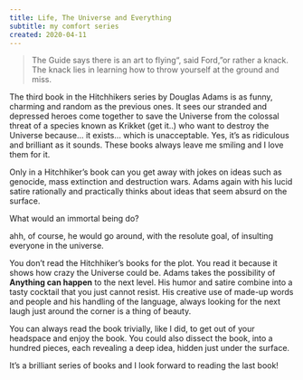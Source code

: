 ```yaml
---
title: Life, The Universe and Everything
subtitle: my comfort series
created: 2020-04-11
---
```


> The Guide says there is an art to flying“, said Ford,”or rather a knack. The knack lies in learning how to throw yourself at the ground and miss.

The third book in the Hitchhikers series by Douglas Adams is as funny, charming and random as the previous ones. It sees our stranded and depressed heroes come together to save the Universe from the colossal threat of a species known as Krikket (get it..) who want to destroy the Universe because… it exists… which is unacceptable. Yes, it’s as ridiculous and brilliant as it sounds. These books always leave me smiling and I love them for it.

Only in a Hitchhiker’s book can you get away with jokes on ideas such as genocide, mass extinction and destruction wars. Adams again with his lucid satire rationally and practically thinks about ideas that seem absurd on the surface.

What would an immortal being do?

ahh, of course, he would go around, with the resolute goal, of insulting everyone in the universe.

You don’t read the Hitchhiker’s books for the plot. You read it because it shows how crazy the Universe could be. Adams takes the possibility of **Anything can happen** to the next level. His humor and satire combine into a tasty cocktail that you just cannot resist. His creative use of made-up words and people and his handling of the language, always looking for the next laugh just around the corner is a thing of beauty.

You can always read the book trivially, like I did, to get out of your headspace and enjoy the book. You could also dissect the book, into a hundred pieces, each revealing a deep idea, hidden just under the surface.

It’s a brilliant series of books and I look forward to reading the last book!